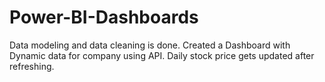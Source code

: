 # Power-BI-Dashboards
Data modeling and data cleaning is done.
Created a Dashboard with Dynamic data for company using API.
Daily stock price gets updated after refreshing.
